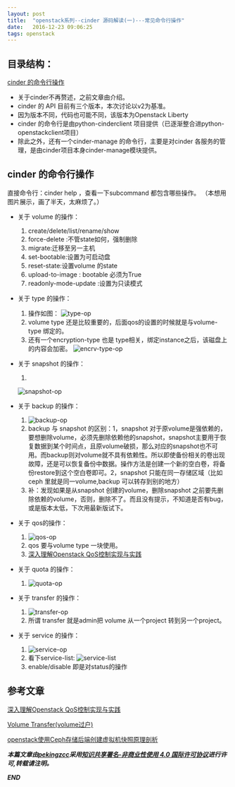 ```yaml
---
layout: post
title:  "openstack系列--cinder 源码解读(一)---常见命令行操作"
date:   2016-12-23 09:06:25
tags: openstack
---
```


## 目录结构：

[cinder 的命令行操作](#A)




- 关于cinder不再赘述，之前文章由介绍。
- cinder 的 API 目前有三个版本，本次讨论以v2为基准。
- 因为版本不同，代码也可能不同，该版本为Openstack Liberty
- cinder 的命令行是由python-cinderclient 项目提供（已逐渐整合进python-openstackclient项目）
- 除此之外，还有一个cinder-manage 的命令行，主要是对cinder 各服务的管理，是由cinder项目本身cinder-manage模块提供。


<a name="A"></a>

## cinder 的命令行操作

直接命令行：cinder help ，查看一下subcommand 都包含哪些操作。
（本想用图片展示，画了半天，太麻烦了。）

- 关于 volume 的操作：
    1. create/delete/list/rename/show
    2. force-delete :不管state如何，强制删除
    3. migrate:迁移至另一主机
    4. set-bootable:设置为可启动盘
    5. reset-state:设置volume 的state
    6. upload-to-image : bootable 必须为True
    7. readonly-mode-update :设置为只读模式

- 关于 type 的操作：

    1. 操作如图： 
    ![type-op](http://7xrnwq.com1.z0.glb.clouddn.com/2016-12-23-cinder-volume-type-op.png) 
    2. volume type 还是比较重要的，后面qos的设置的时候就是与volume-type 绑定的。
    3. 还有一个encryption-type 也是 type相关，绑定instance之后，该磁盘上的内容会加密。
    ![encrv-type-op](http://7xrnwq.com1.z0.glb.clouddn.com/2016-12-23-encry-type-op.png)

- 关于 snapshot 的操作：

    1. 
    ![snapshot-op](http://7xrnwq.com1.z0.glb.clouddn.com/2016-12-23-cinder-snapshot-op.png)

- 关于 backup 的操作：
    1. ![backup-op](http://7xrnwq.com1.z0.glb.clouddn.com/2016-12-23-cinder-backup-op.png)
    2. backup 与 snapshot 的区别：1，snapshot 对于原volume是强依赖的，要想删除volume，必须先删除依赖他的snapshot，snapshot主要用于恢复数据到某个时间点，且原volume破损，那么对应的snapshot也不可用。而backup则对volume就不具有依赖性。所以即使备份相关的卷出现故障，还是可以恢复备份中数据。操作方法是创建一个新的空白卷，将备份restore到这个空白卷即可。2，snapshot 只能在同一存储区域（比如 ceph 里就是同一volume,backup 可以转存到别的地方）
    3. 补：发现如果是从snapshot 创建的volume，删除snapshot 之前要先删除依赖的volume，否则，删除不了。而且没有提示，不知道是否有bug，或是版本太低，下次用最新版试下。

- 关于 qos的操作：

    1. ![qos-op](http://7xrnwq.com1.z0.glb.clouddn.com/2016-12-23-qos-op.png)
    2. qos 要与volume type 一块使用。
    3. [深入理解Openstack QoS控制实现与实践](http://int32bit.me/2016/07/16/%E6%B7%B1%E5%85%A5%E7%90%86%E8%A7%A3Openstack-QoS%E6%8E%A7%E5%88%B6%E5%AE%9E%E7%8E%B0%E4%B8%8E%E5%AE%9E%E8%B7%B5/)

- 关于 quota 的操作：
    1. ![quota-op](http://7xrnwq.com1.z0.glb.clouddn.com/2016-12-23-quota-op.png)

- 关于 transfer 的操作：
    1. ![transfer-op](http://7xrnwq.com1.z0.glb.clouddn.com/2016-12-23-transfer-op.png)
    2. 所谓 transfer 就是admin把 volume  从一个project 转到另一个project。

- 关于 service 的操作：
    1. ![service-op](http://7xrnwq.com1.z0.glb.clouddn.com/2016-12-23-volume-service-op.png)
    2. 看下service-list:
    ![service-list](http://7xrnwq.com1.z0.glb.clouddn.com/2016-12-28-cinder-service-list.png)
    3. enable/disable 即是对status的操作





## 参考文章

[深入理解Openstack QoS控制实现与实践](http://int32bit.me/2016/07/16/%E6%B7%B1%E5%85%A5%E7%90%86%E8%A7%A3Openstack-QoS%E6%8E%A7%E5%88%B6%E5%AE%9E%E7%8E%B0%E4%B8%8E%E5%AE%9E%E8%B7%B5/)

[Volume Transfer(volume过户)](http://www.jianshu.com/p/fd432c29f277)

[openstack使用Ceph存储后端创建虚拟机快照原理剖析](http://int32bit.me/2016/10/25/Openstack%E4%BD%BF%E7%94%A8Ceph%E5%AD%98%E5%82%A8%E5%90%8E%E7%AB%AF%E5%88%9B%E5%BB%BA%E8%99%9A%E6%8B%9F%E6%9C%BA%E5%BF%AB%E7%85%A7%E5%8E%9F%E7%90%86%E5%89%96%E6%9E%90/)



***本篇文章由[pekingzcc](https://zhangchenchen.github.io/)采用[知识共享署名-非商业性使用 4.0 国际许可协议](https://creativecommons.org/licenses/by-nc-sa/4.0/)进行许可,转载请注明。***


 ***END***
